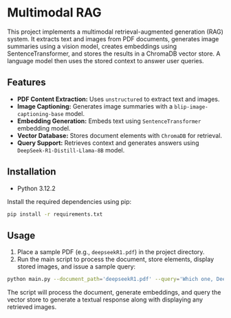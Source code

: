 # Multimodal RAG

This project implements a multimodal retrieval-augmented generation (RAG) system. It extracts text and images from PDF documents, generates image summaries using a vision model, creates embeddings using SentenceTransformer, and stores the results in a ChromaDB vector store. A language model then uses the stored context to answer user queries.

## Features

- **PDF Content Extraction:** Uses `unstructured` to extract text and images.
- **Image Captioning:** Generates image summaries with a `blip-image-captioning-base` model.
- **Embedding Generation:** Embeds text using `SentenceTransformer` embedding model.
- **Vector Database:** Stores document elements with `ChromaDB` for retrieval.
- **Query Support:** Retrieves context and generates answers using `DeepSeek-R1-Distill-Llama-8B` model.

## Installation

- Python 3.12.2

Install the required dependencies using pip:

```bash
pip install -r requirements.txt
```

## Usage

1. Place a sample PDF (e.g., `deepseekR1.pdf`) in the project directory.
2. Run the main script to process the document, store elements, display stored images, and issue a sample query:

```bash
python main.py --document_path='deepseekR1.pdf' --query='Which one, DeepSeek-R1-Zero and OpenAI o1 models AIME accuracy are better?'
```

The script will process the document, generate embeddings, and query the vector store to generate a textual response along with displaying any retrieved images.

